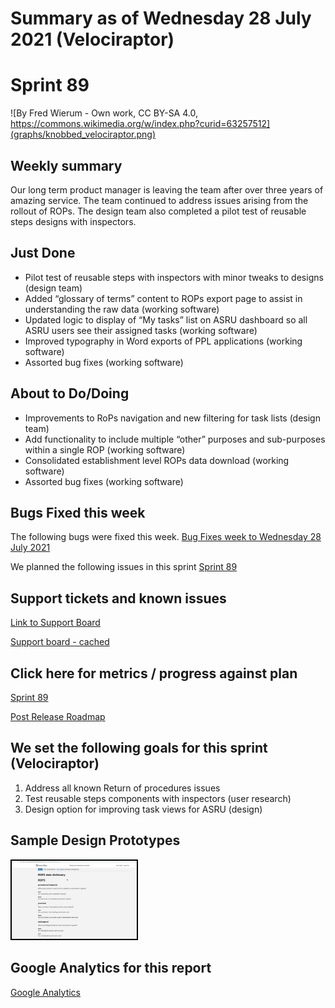 # Summary as of Wednesday 28 July 2021 (Velociraptor)

# Sprint 89

![By Fred Wierum - Own work, CC BY-SA 4.0, https://commons.wikimedia.org/w/index.php?curid=63257512](graphs/knobbed_velociraptor.png)

## Weekly summary
Our long term product manager is leaving the team after over three years of amazing service. The team continued to address issues arising from the rollout of ROPs. The design team also completed a pilot test of reusable steps designs with inspectors.

## Just Done
* Pilot test of reusable steps with inspectors with minor tweaks to designs (design team)
* Added “glossary of terms” content to ROPs export page to assist in understanding the raw data (working software)
* Updated logic to display of “My tasks” list on ASRU dashboard so all ASRU users see their assigned tasks (working software)
* Improved typography in Word exports of PPL applications (working software)
* Assorted bug fixes (working software)

## About to Do/Doing
* Improvements to RoPs navigation and new filtering for task lists (design team)
* Add functionality to include multiple “other” purposes and sub-purposes within a single ROP (working software)
* Consolidated establishment level ROPs data download (working software)
* Assorted bug fixes (working software)

## Bugs Fixed this week
The following bugs were fixed this week.
[Bug Fixes week to Wednesday 28 July 2021](graphs/bugs28072021.png)

We planned the following issues in this sprint 
[Sprint 89](graphs/sprint28072021.png)

## Support tickets and known issues
[Link to Support Board](https://collaboration.homeoffice.gov.uk/jira/secure/RapidBoard.jspa?rapidView=1717&selectedIssue=ASSB-253)

[Support board - cached](graphs/supportBoard28072021.png)

## Click here for metrics / progress against plan
[Sprint 89](graphs/progress28072021.png)

[Post Release Roadmap](graphs/roadmap28072021.png)

## We set the following goals for this sprint (Velociraptor)
1. Address all known Return of procedures issues 
2. Test reusable steps components with inspectors (user research) 
3. Design option for improving task views for ASRU (design)

## Sample Design Prototypes
<a href="graphs/proto1_28072021.png"><img src="graphs/proto1_28072021.png" alt="HTML5 Icon" width="200" style="border:2px solid black"></a>
<br>


## Google Analytics for this report
[Google Analytics](graphs/GA28072021.png)

